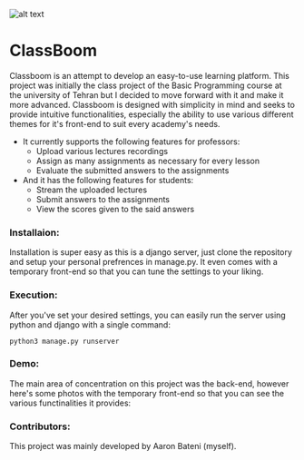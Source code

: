![alt text](https://github.com/TheRNB/ClassBoom/blob/main/logo.png)
# ClassBoom #

Classboom is an attempt to develop an easy-to-use learning platform. This project was initially the class project of the Basic Programming course at the university of Tehran but I decided to move forward with it and make it more advanced. Classboom is designed with simplicity in mind and seeks to provide intuitive functionalities, especially the ability to use various different themes for it's front-end to suit every academy's needs.
- It currently supports the following features for professors:
    - Upload various lectures recordings
    - Assign as many assignments as necessary for every lesson
    - Evaluate the submitted answers to the assignments
- And it has the following features for students:
    - Stream the uploaded lectures
    - Submit answers to the assignments
    - View the scores given to the said answers

### Installaion: ###
Installation is super easy as this is a django server, just clone the repository and setup your personal prefrences in manage.py. It even comes with a temporary front-end so that you can tune the settings to your liking.

### Execution: ###
After you've set your desired settings, you can easily run the server using python and django with a single command:

` python3 manage.py runserver `

### Demo: ###
The main area of concentration on this project was the back-end, however here's some photos with the temporary front-end so that you can see the various functinalities it provides:

### Contributors: ###
This project was mainly developed by Aaron Bateni (myself).
